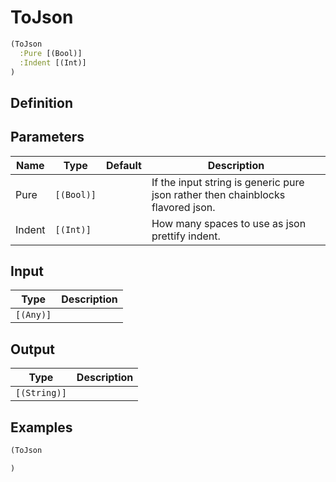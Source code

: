 # ToJson

```clojure
(ToJson
  :Pure [(Bool)]
  :Indent [(Int)]
)
```

## Definition


## Parameters
| Name | Type | Default | Description |
|------|------|---------|-------------|
| Pure | `[(Bool)]` |  | If the input string is generic pure json rather then chainblocks flavored json. |
| Indent | `[(Int)]` |  | How many spaces to use as json prettify indent. |


## Input
| Type | Description |
|------|-------------|
| `[(Any)]` |  |


## Output
| Type | Description |
|------|-------------|
| `[(String)]` |  |


## Examples

```clojure
(ToJson

)
```
